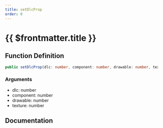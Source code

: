 ```yaml
---
title: setDlcProp
order: 0
---
```


# {{ $frontmatter.title }}

## Function Definition

```ts
public setDlcProp(dlc: number, component: number, drawable: number, texture: number): void;
```

### Arguments

* dlc: number
* component: number
* drawable: number
* texture: number

## Documentation

<!--@include: ./parts/setDlcProp.md-->
